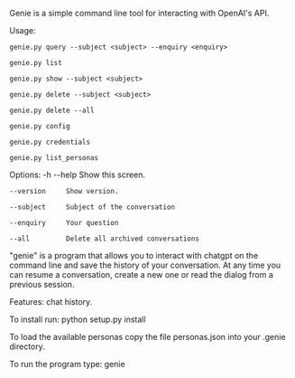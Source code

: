 Genie is a simple command line tool for interacting with OpenAI's API.

Usage:
    
    genie.py query --subject <subject> --enquiry <enquiry>

    genie.py list
    
    genie.py show --subject <subject>
    
    genie.py delete --subject <subject>
    
    genie.py delete --all
    
    genie.py config
    
    genie.py credentials
    
    genie.py list_personas

    
Options:
    -h --help     Show this screen.

    --version     Show version.
    
    --subject     Subject of the conversation
    
    --enquiry     Your question
    
    --all         Delete all archived conversations
    

"genie" is a program that allows you to interact with chatgpt on the command line and save the history of your conversation.
At any time you can resume a conversation, create a new one or read the dialog from a previous session.

Features:
chat history. 

To install run: python setup.py install

To load the available personas copy the file personas.json into your .genie directory.


To run the program type: genie

